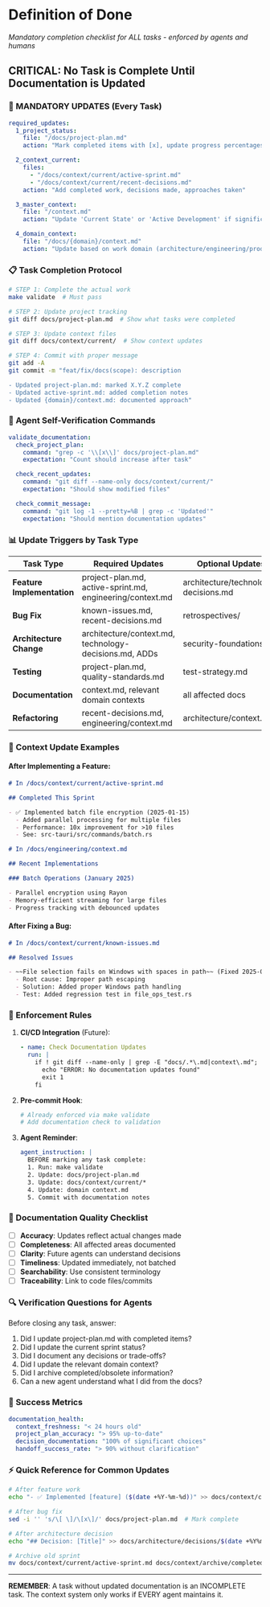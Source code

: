 # Definition of Done

_Mandatory completion checklist for ALL tasks - enforced by agents and humans_

## CRITICAL: No Task is Complete Until Documentation is Updated

### 🔴 MANDATORY UPDATES (Every Task)

```yaml
required_updates:
  1_project_status:
    file: "/docs/project-plan.md"
    action: "Mark completed items with [x], update progress percentages"

  2_context_current:
    files:
      - "/docs/context/current/active-sprint.md"
      - "/docs/context/current/recent-decisions.md"
    action: "Add completed work, decisions made, approaches taken"

  3_master_context:
    file: "/context.md"
    action: "Update 'Current State' or 'Active Development' if significant"

  4_domain_context:
    file: "/docs/{domain}/context.md"
    action: "Update based on work domain (architecture/engineering/product)"
```

### 📋 Task Completion Protocol

```bash
# STEP 1: Complete the actual work
make validate  # Must pass

# STEP 2: Update project tracking
git diff docs/project-plan.md  # Show what tasks were completed

# STEP 3: Update context files
git diff docs/context/current/  # Show context updates

# STEP 4: Commit with proper message
git add -A
git commit -m "feat/fix/docs(scope): description

- Updated project-plan.md: marked X.Y.Z complete
- Updated active-sprint.md: added completion notes
- Updated {domain}/context.md: documented approach"
```

### 🤖 Agent Self-Verification Commands

```yaml
validate_documentation:
  check_project_plan:
    command: "grep -c '\\[x\\]' docs/project-plan.md"
    expectation: "Count should increase after task"

  check_recent_updates:
    command: "git diff --name-only docs/context/current/"
    expectation: "Should show modified files"

  check_commit_message:
    command: "git log -1 --pretty=%B | grep -c 'Updated'"
    expectation: "Should mention documentation updates"
```

### 📊 Update Triggers by Task Type

| Task Type                  | Required Updates                                          | Optional Updates                     |
| -------------------------- | --------------------------------------------------------- | ------------------------------------ |
| **Feature Implementation** | project-plan.md, active-sprint.md, engineering/context.md | architecture/technology-decisions.md |
| **Bug Fix**                | known-issues.md, recent-decisions.md                      | retrospectives/                      |
| **Architecture Change**    | architecture/context.md, technology-decisions.md, ADDs    | security-foundations.md              |
| **Testing**                | project-plan.md, quality-standards.md                     | test-strategy.md                     |
| **Documentation**          | context.md, relevant domain contexts                      | all affected docs                    |
| **Refactoring**            | recent-decisions.md, engineering/context.md               | architecture/context.md              |

### 🔄 Context Update Examples

#### After Implementing a Feature:

```markdown
# In /docs/context/current/active-sprint.md

## Completed This Sprint

- ✅ Implemented batch file encryption (2025-01-15)
  - Added parallel processing for multiple files
  - Performance: 10x improvement for >10 files
  - See: src-tauri/src/commands/batch.rs

# In /docs/engineering/context.md

## Recent Implementations

### Batch Operations (January 2025)

- Parallel encryption using Rayon
- Memory-efficient streaming for large files
- Progress tracking with debounced updates
```

#### After Fixing a Bug:

```markdown
# In /docs/context/current/known-issues.md

## Resolved Issues

- ~~File selection fails on Windows with spaces in path~~ (Fixed 2025-01-15)
  - Root cause: Improper path escaping
  - Solution: Added proper Windows path handling
  - Test: Added regression test in file_ops_test.rs
```

### 🚨 Enforcement Rules

1. **CI/CD Integration** (Future):

   ```yaml
   - name: Check Documentation Updates
     run: |
       if ! git diff --name-only | grep -E "docs/.*\.md|context\.md"; then
         echo "ERROR: No documentation updates found"
         exit 1
       fi
   ```

2. **Pre-commit Hook**:

   ```bash
   # Already enforced via make validate
   # Add documentation check to validation
   ```

3. **Agent Reminder**:
   ```yaml
   agent_instruction: |
     BEFORE marking any task complete:
     1. Run: make validate
     2. Update: docs/project-plan.md
     3. Update: docs/context/current/*
     4. Update: domain context.md
     5. Commit with documentation notes
   ```

### 📝 Documentation Quality Checklist

- [ ] **Accuracy**: Updates reflect actual changes made
- [ ] **Completeness**: All affected areas documented
- [ ] **Clarity**: Future agents can understand decisions
- [ ] **Timeliness**: Updated immediately, not batched
- [ ] **Searchability**: Use consistent terminology
- [ ] **Traceability**: Link to code files/commits

### 🔍 Verification Questions for Agents

Before closing any task, answer:

1. Did I update project-plan.md with completed items?
2. Did I update the current sprint status?
3. Did I document any decisions or trade-offs?
4. Did I update the relevant domain context?
5. Did I archive completed/obsolete information?
6. Can a new agent understand what I did from the docs?

### 🎯 Success Metrics

```yaml
documentation_health:
  context_freshness: "< 24 hours old"
  project_plan_accuracy: "> 95% up-to-date"
  decision_documentation: "100% of significant choices"
  handoff_success_rate: "> 90% without clarification"
```

### ⚡ Quick Reference for Common Updates

```bash
# After feature work
echo "- ✅ Implemented [feature] ($(date +%Y-%m-%d))" >> docs/context/current/active-sprint.md

# After bug fix
sed -i '' 's/\[ \]/\[x\]/' docs/project-plan.md  # Mark complete

# After architecture decision
echo "## Decision: [Title]" >> docs/architecture/decisions/$(date +%Y%m%d)-decision.md

# Archive old sprint
mv docs/context/current/active-sprint.md docs/context/archive/completed-sprints/
```

---

**REMEMBER**: A task without updated documentation is an INCOMPLETE task. The context system only works if EVERY agent maintains it.
